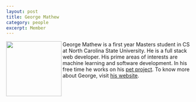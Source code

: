 ```yaml
---
layout: post
title: George Mathew
category: people
excerpt: Member 
---
```


 
<img align=left width=150
src="https://www.linkedin.com/mpr/pub/image-PuRn2wm2jLJ5z7ojgtfTtLmbQNgiiVBL3JuTO9W2x2Uij5LL4uRTOrDmxnciSHgekrq/george-mathew.jpg"> George Mathew is a first 
year Masters student in CS at North Carolina State University.
He is a full stack web developer. His prime areas of interests
are machine learning and software development. In his free time
he works on his [pet project](http://region.io).
To know more about George, visit [his website](http://www.insaneinc.info/).


